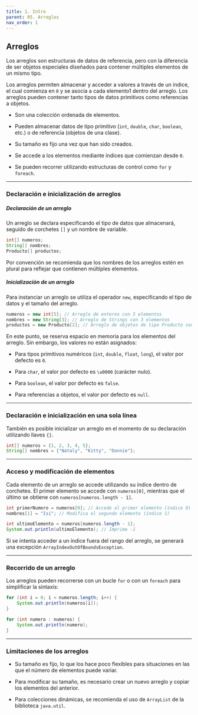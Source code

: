 ```yaml
---
title: 1. Intro
parent: 05. Arreglos
nav_order: 1
---
```


## Arreglos 

Los arreglos son estructuras de datos de referencia, pero con la diferencia de ser objetos especiales diseñados para contener múltiples elementos de un mismo tipo.

Los arreglos permiten almacenar y acceder a valores a través de un índice, el cual comienza en `0` y se asocia a cada elemento1 dentro del arreglo. Los arreglos pueden contener tanto tipos de datos primitivos como referencias a objetos.

- Son una colección ordenada de elementos.

- Pueden almacenar datos de tipo primitivo (`int`, `double`, `char`, `boolean`, etc.) o de referencia (objetos de una clase).

- Su tamaño es fijo una vez que han sido creados.

- Se accede a los elementos mediante índices que comienzan desde `0`.
 
- Se pueden recorrer utilizando estructuras de control como `for` y `foreach`.

---
### Declaración e inicialización de arreglos

##### Declaración de un arreglo
Un arreglo se declara especificando el tipo de datos que almacenará, seguido de corchetes `[]` y un nombre de variable.

```java
int[] numeros;
String[] nombres;
Producto[] productos;
```

Por convención se recomienda que los nombres de los arreglos estén en plural para reflejar que contienen múltiples elementos.

##### Inicialización de un arreglo
Para instanciar un arreglo se utiliza el operador `new`, especificando el tipo de datos y el tamaño del arreglo.

```java
numeros = new int[5]; // Arreglo de enteros con 5 elementos
nombres = new String[3]; // Arreglo de Strings con 3 elementos
productos = new Producto[2]; // Arreglo de objetos de tipo Producto con 2 elementos
```

En este punto, se reserva espacio en memoria para los elementos del arreglo. Sin embargo, los valores no están asignados:

- Para tipos primitivos numéricos (`int`, `double`, `float`, `long`), el valor por defecto es `0`.

- Para `char`, el valor por defecto es `\u0000` (carácter nulo).

- Para `boolean`, el valor por defecto es `false`.

- Para referencias a objetos, el valor por defecto es `null`.

---
### Declaración e inicialización en una sola línea
También es posible inicializar un arreglo en el momento de su declaración utilizando llaves `{}`.

```java
int[] numeros = {1, 2, 3, 4, 5};
String[] nombres = {"Nataly", "Kitty", "Donnie"};
```

---
### Acceso y modificación de elementos
Cada elemento de un arreglo se accede utilizando su índice dentro de corchetes. El primer elemento se accede con `numeros[0]`, mientras que el último se obtiene con `numeros[numeros.length - 1]`.

```java
int primerNumero = numeros[0]; // Accede al primer elemento (índice 0)
nombres[1] = "Isi"; // Modifica el segundo elemento (índice 1)

int ultimoElemento = numeros[numeros.length - 1];
System.out.println(ultimoElemento); // Imprime -1
```

Si se intenta acceder a un índice fuera del rango del arreglo, se generará una excepción `ArrayIndexOutOfBoundsException`.

---
### Recorrido de un arreglo
Los arreglos pueden recorrerse con un bucle `for` o con un `foreach` para simplificar la sintaxis:

```java
for (int i = 0; i < numeros.length; i++) {
    System.out.println(numeros[i]);
}
```

```java
for (int numero : numeros) {
    System.out.println(numero);
}
```

---
### Limitaciones de los arreglos

- Su tamaño es fijo, lo que los hace poco flexibles para situaciones en las que el número de elementos puede variar.

- Para modificar su tamaño, es necesario crear un nuevo arreglo y copiar los elementos del anterior.

- Para colecciones dinámicas, se recomienda el uso de `ArrayList` de la biblioteca `java.util`.
